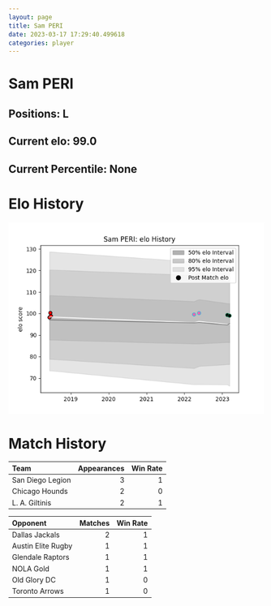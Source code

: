 ```yaml
---  
layout: page  
title: Sam PERI  
date: 2023-03-17 17:29:40.499618  
categories: player  
---
```

# Sam PERI

## Positions: L

## Current elo: 99.0

## Current Percentile: None

# Elo History


![elo history](history_SamPERI.png)
# Match History


| Team             |   Appearances |   Win Rate |
|:-----------------|--------------:|-----------:|
| San Diego Legion |             3 |          1 |
| Chicago Hounds   |             2 |          0 |
| L. A. Giltinis   |             2 |          1 |

| Opponent           |   Matches |   Win Rate |
|:-------------------|----------:|-----------:|
| Dallas Jackals     |         2 |          1 |
| Austin Elite Rugby |         1 |          1 |
| Glendale Raptors   |         1 |          1 |
| NOLA Gold          |         1 |          1 |
| Old Glory DC       |         1 |          0 |
| Toronto Arrows     |         1 |          0 |